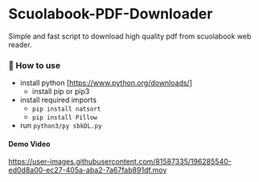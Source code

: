 # Scuolabook-PDF-Downloader
Simple and fast script to download high quality pdf from scuolabook web reader. 
### 📝 How to use
- install python [https://www.python.org/downloads/]
   - install pip or pip3
- install required imports
   - `pip install natsort`
   - `pip install Pillow`
- run `python3/py sbkDL.py`

#### Demo Video
https://user-images.githubusercontent.com/81587335/196285540-ed0d8a00-ec27-405a-aba2-7a67fab891df.mov


